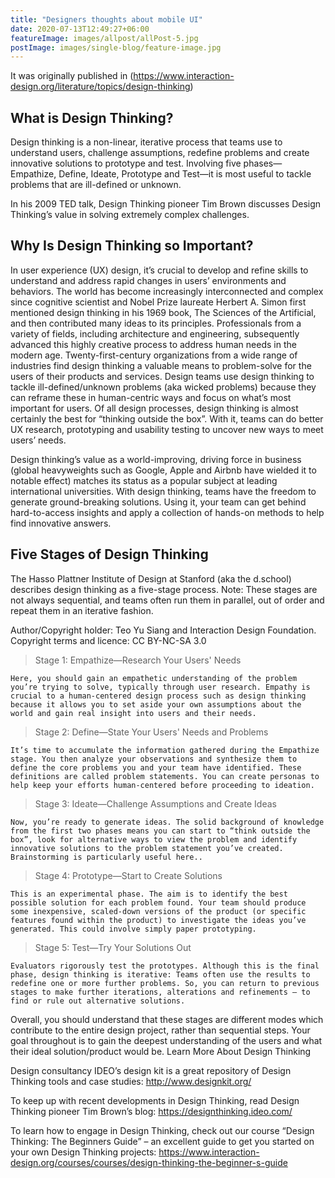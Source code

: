 ```yaml
---
title: "Designers thoughts about mobile UI"
date: 2020-07-13T12:49:27+06:00
featureImage: images/allpost/allPost-5.jpg
postImage: images/single-blog/feature-image.jpg
---
```


It was originally published in (https://www.interaction-design.org/literature/topics/design-thinking)

## What is Design Thinking?

Design thinking is a non-linear, iterative process that teams use to understand users, challenge assumptions, redefine problems and create innovative solutions to prototype and test. Involving five phases—Empathize, Define, Ideate, Prototype and Test—it is most useful to tackle problems that are ill-defined or unknown.

In his 2009 TED talk, Design Thinking pioneer Tim Brown discusses Design Thinking’s value in solving extremely complex challenges.

## Why Is Design Thinking so Important?

In user experience (UX) design, it’s crucial to develop and refine skills to understand and address rapid changes in users’ environments and behaviors. The world has become increasingly interconnected and complex since cognitive scientist and Nobel Prize laureate Herbert A. Simon first mentioned design thinking in his 1969 book, The Sciences of the Artificial, and then contributed many ideas to its principles. Professionals from a variety of fields, including architecture and engineering, subsequently advanced this highly creative process to address human needs in the modern age. Twenty-first-century organizations from a wide range of industries find design thinking a valuable means to problem-solve for the users of their products and services. Design teams use design thinking to tackle ill-defined/unknown problems (aka wicked problems) because they can reframe these in human-centric ways and focus on what’s most important for users. Of all design processes, design thinking is almost certainly the best for “thinking outside the box”. With it, teams can do better UX research, prototyping and usability testing to uncover new ways to meet users’ needs.

Design thinking’s value as a world-improving, driving force in business (global heavyweights such as Google, Apple and Airbnb have wielded it to notable effect) matches its status as a popular subject at leading international universities. With design thinking, teams have the freedom to generate ground-breaking solutions. Using it, your team can get behind hard-to-access insights and apply a collection of hands-on methods to help find innovative answers.

## Five Stages of Design Thinking

The Hasso Plattner Institute of Design at Stanford (aka the d.school) describes design thinking as a five-stage process. Note: These stages are not always sequential, and teams often run them in parallel, out of order and repeat them in an iterative fashion.

Author/Copyright holder: Teo Yu Siang and Interaction Design Foundation. Copyright terms and licence: CC BY-NC-SA 3.0

> Stage 1: Empathize—Research Your Users' Needs

    Here, you should gain an empathetic understanding of the problem you’re trying to solve, typically through user research. Empathy is crucial to a human-centered design process such as design thinking because it allows you to set aside your own assumptions about the world and gain real insight into users and their needs.

> Stage 2: Define—State Your Users' Needs and Problems

    It’s time to accumulate the information gathered during the Empathize stage. You then analyze your observations and synthesize them to define the core problems you and your team have identified. These definitions are called problem statements. You can create personas to help keep your efforts human-centered before proceeding to ideation.

> Stage 3: Ideate—Challenge Assumptions and Create Ideas

    Now, you’re ready to generate ideas. The solid background of knowledge from the first two phases means you can start to “think outside the box”, look for alternative ways to view the problem and identify innovative solutions to the problem statement you’ve created. Brainstorming is particularly useful here..

> Stage 4: Prototype—Start to Create Solutions

    This is an experimental phase. The aim is to identify the best possible solution for each problem found. Your team should produce some inexpensive, scaled-down versions of the product (or specific features found within the product) to investigate the ideas you’ve generated. This could involve simply paper prototyping.

> Stage 5: Test—Try Your Solutions Out

    Evaluators rigorously test the prototypes. Although this is the final phase, design thinking is iterative: Teams often use the results to redefine one or more further problems. So, you can return to previous stages to make further iterations, alterations and refinements – to find or rule out alternative solutions.

Overall, you should understand that these stages are different modes which contribute to the entire design project, rather than sequential steps. Your goal throughout is to gain the deepest understanding of the users and what their ideal solution/product would be.
Learn More About Design Thinking

Design consultancy IDEO’s design kit is a great repository of Design Thinking tools and case studies: http://www.designkit.org/

To keep up with recent developments in Design Thinking, read Design Thinking pioneer Tim Brown’s blog: https://designthinking.ideo.com/

To learn how to engage in Design Thinking, check out our course “Design Thinking: The Beginners Guide” – an excellent guide to get you started on your own Design Thinking projects: https://www.interaction-design.org/courses/courses/design-thinking-the-beginner-s-guide
